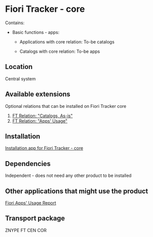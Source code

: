 # Fiori Tracker - core
Contains:
- Basic functions - apps: 
  - Applications 
    with core relation: To-be catalogs

  - Catalogs
    with core relation: To-be apps


## Location
Central system

## Available extensions
Optional relations that can be installed on Fiori Tracker core
1. [FT Relation: "Catalogs, As-is"](ft-rel-catalogs-asis.md)
2. [FT Relation: "Apps' Usage"](ft-rel-appsusage.md)

## Installation
[Installation app for Fiori Tracker - core](in-ft-core.md)

## Dependencies
Independent - does not need any other product to be installed

## Other applications that might use the product
[Fiori Apps' Usage Report](fa.md)

## Transport package
ZNYPE FT CEN COR